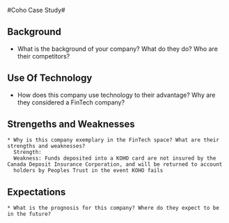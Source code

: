 
#Coho Case Study#

## Background ##
* What is the background of your company? What do they do? Who are their competitors?

## Use Of Technology ##
* How does this company use technology to their advantage? Why are they considered a FinTech company?

## Strengeths and Weaknesses ##
    * Why is this company exemplary in the FinTech space? What are their strengths and weaknesses?
      Strength: 
      Weakness: Funds deposited into a KOHO card are not insured by the Canada Deposit Insurance Corporation, and will be returned to account 
      holders by Peoples Trust in the event KOHO fails

## Expectations ##
    * What is the prognosis for this company? Where do they expect to be in the future?
